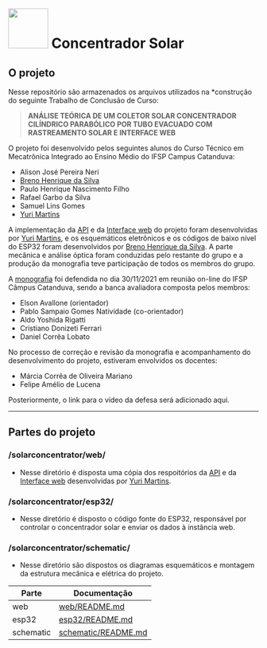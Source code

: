 # <img src="https://concentradorsolar.vercel.app/files/images/gota.png" width="80" height="80" /> Concentrador Solar

## O projeto

Nesse repositório são armazenados os arquivos utilizados na *construção do seguinte Trabalho de Conclusão de Curso:

> **ANÁLISE TEÓRICA DE UM COLETOR SOLAR CONCENTRADOR CILÍNDRICO PARABÓLICO POR TUBO EVACUADO COM RASTREAMENTO SOLAR E INTERFACE WEB**


O projeto foi desenvolvido pelos seguintes alunos do Curso Técnico em Mecatrônica Integrado ao Ensino Médio do IFSP Campus Catanduva:

- Alison José Pereira Neri
- [Breno Henrique da Silva](http://github.com/br3n0henrique "Breno Henrique da Silva")
- Paulo Henrique Nascimento Filho
- Rafael Garbo da Silva
- Samuel Lins Gomes
- [Yuri Martins](http://github.com/Stecken "Yuri Martins")

A implementação da [API](https://github.com/Stecken/TccAPI "API") e da [Interface web](https://github.com/Stecken/WebViewTCC "Interface Web") do projeto foram desenvolvidas por [Yuri Martins](http://github.com/Stecken "Yuri Martins"), e os esquemáticos eletrônicos e os códigos de baixo nível do ESP32 foram desenvolvidos por [Breno Henrique da Silva](http://github.com/brenopelegrin "Breno Henrique da Silva"). A parte mecânica e análise óptica foram conduzidas pelo restante do grupo e a produção da monografia teve participação de todos os membros do grupo.

A [monografia](monografia.pdf "monografia") foi defendida no dia 30/11/2021 em reunião on-line do IFSP Câmpus Catanduva, sendo a banca avaliadora composta pelos membros:

- Elson Avallone (orientador)
- Pablo Sampaio Gomes Natividade (co-orientador)
- Aldo Yoshida Rigatti
- Cristiano Donizeti Ferrari
- Daniel Corrêa Lobato

No processo de correção e revisão da monografia e acompanhamento do desenvolvimento do projeto, estiveram envolvidos os docentes:
- Márcia Corrêa de Oliveira Mariano 
- Felipe Amélio de Lucena

Posteriormente, o link para o vídeo da defesa será adicionado aqui.

------------

## Partes do projeto
###  /solarconcentrator/web/
- Nesse diretório é disposta uma cópia dos respoitórios da [API](https://github.com/Stecken/TccAPI "API") e da [Interface web](https://github.com/Stecken/WebViewTCC "Interface Web") desenvolvidas por [Yuri Martins](http://github.com/Stecken "Yuri Martins"). 

### /solarconcentrator/esp32/
- Nesse diretório é disposto o código fonte do ESP32, responsável por controlar o concentrador solar e enviar os dados à instância web.

### /solarconcentrator/schematic/
- Nesse diretório são dispostos os diagramas esquemáticos e montagem da estrutura mecânica e elétrica do projeto.

| Parte | Documentação |
| ------ | ------ |
| web | [web/README.md](web/README.md) |
| esp32 | [esp32/README.md](esp32/README.md) |
| schematic | [schematic/README.md](schematic/README.md) |
